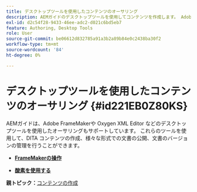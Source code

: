 ```yaml
---
title: デスクトップツールを使用したコンテンツのオーサリング
description: AEMガイドのデスクトップツールを使用してコンテンツを作成します。 Adobe FrameMakerと Oxigne XML Editor を使用して、DITA コンテンツを作成および公開する方法を説明します。
exl-id: d2c54f28-9433-46ee-adc2-d021c6bd5eb7
feature: Authoring, Desktop Tools
role: User
source-git-commit: be06612d832785a91a3b2a89b84e0c2438ba30f2
workflow-type: tm+mt
source-wordcount: '84'
ht-degree: 0%

---
```


# デスクトップツールを使用したコンテンツのオーサリング {#id221EB0Z80KS}

AEMガイドは、Adobe FrameMakerや Oxygen XML Editor などのデスクトップツールを使用したオーサリングもサポートしています。 これらのツールを使用して、DITA コンテンツの作成、様々な形式での文書の公開、文書のバージョンの管理を行うことができます。

- **[FrameMakerの操作](author-desktop-framemaker.md)**

- **[酸素を使用する](author-desktop-oxygen.md)**


**親トピック：**[&#x200B;コンテンツの作成](authoring-content.md)
